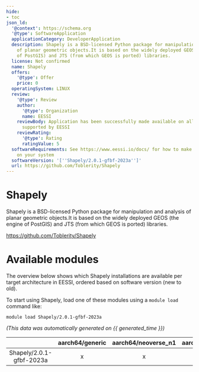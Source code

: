 ```yaml
---
hide:
- toc
json_ld:
  '@context': https://schema.org
  '@type': SoftwareApplication
  applicationCategory: DeveloperApplication
  description: Shapely is a BSD-licensed Python package for manipulation and analysis
    of planar geometric objects.It is based on the widely deployed GEOS (the engine
    of PostGIS) and JTS (from which GEOS is ported) libraries.
  license: Not confirmed
  name: Shapely
  offers:
    '@type': Offer
    price: 0
  operatingSystem: LINUX
  review:
    '@type': Review
    author:
      '@type': Organization
      name: EESSI
    reviewBody: Application has been successfully made available on all architectures
      supported by EESSI
    reviewRating:
      '@type': Rating
      ratingValue: 5
  softwareRequirements: See https://www.eessi.io/docs/ for how to make EESSI available
    on your system
  softwareVersion: '[''Shapely/2.0.1-gfbf-2023a'']'
  url: https://github.com/Toblerity/Shapely
---
```


Shapely
=======


Shapely is a BSD-licensed Python package for manipulation and analysis of planar geometric objects.It is based on the widely deployed GEOS (the engine of PostGIS) and JTS (from which GEOS is ported) libraries.

https://github.com/Toblerity/Shapely
# Available modules


The overview below shows which Shapely installations are available per target architecture in EESSI, ordered based on software version (new to old).

To start using Shapely, load one of these modules using a `module load` command like:

```shell
module load Shapely/2.0.1-gfbf-2023a
```

*(This data was automatically generated on {{ generated_time }})*  

| |aarch64/generic|aarch64/neoverse_n1|aarch64/neoverse_v1|x86_64/generic|x86_64/amd/zen2|x86_64/amd/zen3|x86_64/amd/zen4|x86_64/intel/haswell|x86_64/intel/sapphirerapids|x86_64/intel/skylake_avx512|aarch64/nvidia/grace|
| :---: | :---: | :---: | :---: | :---: | :---: | :---: | :---: | :---: | :---: | :---: | :---: |
|Shapely/2.0.1-gfbf-2023a|x|x|x|x|x|x|x|x|x|x|x|
